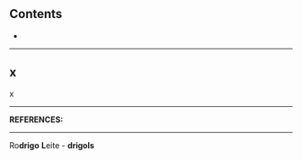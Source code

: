 #

## Contents

 - [](#)

---

<div id=""></div>

## x

x

























































































---

**REFERENCES:**  
[]()  

---

Ro**drigo** **L**eite - **drigols**
